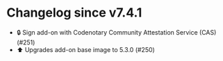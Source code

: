 # Changelog since v7.4.1
- 🔒 Sign add-on with Codenotary Community Attestation Service (CAS) (#251) 
- ⬆️ Upgrades add-on base image to 5.3.0 (#250) 
